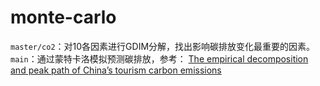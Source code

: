 # monte-carlo
`master/co2`：对10各因素进行GDIM分解，找出影响碳排放变化最重要的因素。  
`main`：通过蒙特卡洛模拟预测碳排放，参考：
[The empirical decomposition and peak path of China’s tourism carbon emissions](https://link.springer.com/article/10.1007/s11356-021-14956-6)
